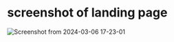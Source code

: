 # screenshot of landing page

![Screenshot from 2024-03-06 17-23-01](https://github.com/KaraniWachira/mern_food_delivery_app/assets/61309573/572e5218-d63a-4ac5-b57b-edb6757af7f1)
